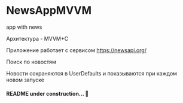 # NewsAppMVVM
app with news

Архитектура - MVVM+C

Приложение работает c сервисом https://newsapi.org/

Поиcк по новостям

Новости сохраняются в UserDefaults и показываются при каждом новом запуске


#### README under construction... 🚧
